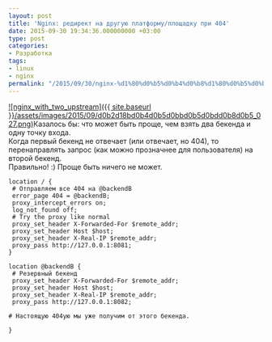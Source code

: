 ```yaml
---
layout: post
title: 'Nginx: редирект на другую платформу/площадку при 404'
date: 2015-09-30 19:34:36.000000000 +03:00
type: post
categories:
- Разработка
tags:
- linux
- nginx
permalink: "/2015/09/30/nginx-%d1%80%d0%b5%d0%b4%d0%b8%d1%80%d0%b5%d0%ba%d1%82-%d0%bd%d0%b0-%d0%b4%d1%80%d1%83%d0%b3%d1%83%d1%8e-%d0%bf%d0%bb%d0%b0%d1%82%d1%84%d0%be%d1%80%d0%bc%d1%83%d0%bf%d0%bb%d0%be%d1%89%d0%b0%d0%b4/"
---
```

[![nginx_with_two_upstream]({{ site.baseurl }}/assets/images/2015/09/d0b2d18bd0b4d0b5d0bbd0b5d0bdd0b8d0b5_027.png)](/2015/09/d0b2d18bd0b4d0b5d0bbd0b5d0bdd0b8d0b5_027.png)Казалось бы: что может быть проще, чем взять два бекенда и одну точку входа.  
Когда первый бекенд не отвечает (или отвечает, но 404), то перенаправлять запрос (как можно прозначнее для пользователя) на второй бекенд.  
Правильно! :) Проще быть ничего не может.

```
location / {  
 # Отправляем все 404 на @backendB  
 error_page 404 = @backendB;  
 proxy_intercept_errors on;  
 log_not_found off;  
 # Try the proxy like normal  
 proxy_set_header X-Forwarded-For $remote_addr;  
 proxy_set_header Host $host;  
 proxy_set_header X-Real-IP $remote_addr;  
 proxy_pass http://127.0.0.1:8081;  
}

location @backendB {  
 # Резервный бекенд  
 proxy_set_header X-Forwarded-For $remote_addr;  
 proxy_set_header Host $host;  
 proxy_set_header X-Real-IP $remote_addr;  
 proxy_pass http://127.0.0.1:8082;

# Настоящую 404ую мы уже получим от этого бекенда.

}
```


